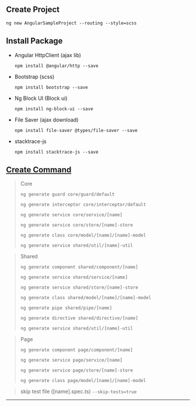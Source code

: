 ## Create Project

`ng new AngularSampleProject --routing --style=scss`

## Install Package

* Angular HttpClient (ajax lib)

    `npm install @angular/http --save `
    
* Bootstrap (scss)

    `npm install bootstrap --save `

* Ng Block UI (Block ui)

    `npm install ng-block-ui --save `

* File Saver (ajax download)

    `npm install file-saver @types/file-saver --save `

* stacktrace-js

    `npm install stacktrace-js --save`

## [Create Command](https://angular.io/cli/generate#guard-command)

> Core 
> 
> `ng generate guard core/guard/default`
> 
> `ng generate interceptor core/interceptor/default`
> 
> `ng generate service core/service/[name]`
> 
> `ng generate service core/store/[name]-store`
> 
> `ng generate class core/model/[name]/[name]-model`
>
> `ng generate service shared/util/[name]-util`

> Shared 
> 
> `ng generate component shared/component/[name]`
> 
> `ng generate service shared/service/[name]`
> 
> `ng generate service shared/store/[name]-store`
> 
> `ng generate class shared/model/[name]/[name]-model`
> 
> `ng generate pipe shared/pipe/[name]`
> 
> `ng generate directive shared/directive/[name]`
> 
> `ng generate service shared/util/[name]-util`

> Page 
> 
> `ng generate component page/component/[name]`
> 
> `ng generate service page/service/[name]`
> 
> `ng generate service page/store/[name]-store`
> 
> `ng generate class page/model/[name]/[name]-model`

> skip test file (\[name\].spec.ts) `--skip-tests=true`

--------------------------------------------------

